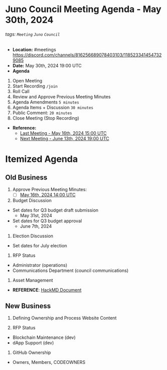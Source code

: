 # Juno Council Meeting Agenda - May 30th, 2024

###### tags: `Meeting` `Juno` `Council`

- **Location:** #meetings https://discord.com/channels/816256689078403103/1185233414547329085
- **Date:** May 30th, 2024 19:00 UTC
- **Agenda**

1. Open Meeting
1. Start Recording `/join`
1. Roll Call
1. Review and Approve Previous Meeting Minutes
1. Agenda Amendments `5 minutes`
1. Agenda Items + Discussion `30 minutes`
1. Public Comment: `20 minutes`
1. Close Meeting (Stop Recording)

- **Reference:** 
  - [Last Meeting - May 16th, 2024 15:00 UTC](./20240516-Meeting-Public-Minutes.md)
  - [Next Meeting - June 13th, 2024 19:00 UTC]()

# Itemized Agenda

## Old Business

1. Approve Previous Meeting Minutes:
    - [ ] [May 16th, 2024 14:00 UTC](./20240516-Meeting-Public-Minutes.md)

1. Budget Discussion
  - Set dates for Q3 budget draft submission
    - May 31st, 2024
  - Set dates for Q3 budget approval
    - June 7th, 2024

1. Election Discussion
  - Set dates for July election

1. RFP Status
- Administrator (operations)
- Communications Department (council communications)

1. Asset Management
- **REFERENCE**: [HackMD Document](https://hackmd.io/xaRvq0BgT3yJ6cUhnhg6zg)

## New Business

1. Defining Ownership and Process Website Content

1. RFP Status
- Blockchain Maintenance (dev)
- dApp Support (dev)

1. GitHub Ownership
  - Owners, Members, CODEOWNERS
